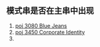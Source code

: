 ## 模式串是否在主串中出现

1. [poj 3080 Blue Jeans](http://poj.org/problem?id=3080)
2. [poj 3450 Corporate Identity](http://poj.org/problem?id=3450)
3. ​